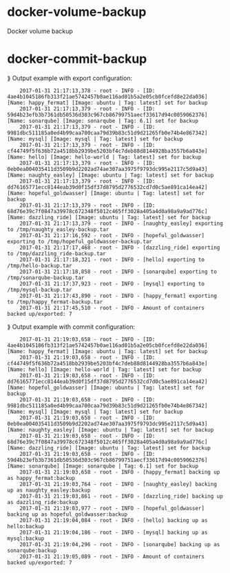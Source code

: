 # docker-volume-backup
Docker volume backup
# docker-commit-backup
⟫ Output example with export configuration:

        2017-01-31 21:17:13,378 - root - INFO - [ID: 4ae4b1045186fb313f21ae5742457b0ae116ad01b5a2e05cb0fcefd8e22da036] [Name: happy_fermat] [Image: ubuntu | Tag: latest] set for backup
        2017-01-31 21:17:13,379 - root - INFO - [ID: 59d4b23efb3b7361db50536d303c967cb86799751aecf33617d94c0059062376] [Name: sonarqube] [Image: sonarqube | Tag: 6.1] set for backup
        2017-01-31 21:17:13,379 - root - INFO - [ID: 9981dbc511185a0ed4b99caa700caa79d39b83c51d9d21265fb0e74b4e867342] [Name: mysql] [Image: mysql | Tag: latest] set for backup
        2017-01-31 21:17:13,379 - root - INFO - [ID: cf44749f5f636b72a4518bb2939be5203bf4c7deb88d8144928ba3557b6a843e] [Name: hello] [Image: hello-world | Tag: latest] set for backup
        2017-01-31 21:17:13,379 - root - INFO - [ID: 0eb0ea004035411d3509b9d2202ad74ae307aa3975f9793dc995e2117c5d9a43] [Name: naughty_easley] [Image: ubuntu | Tag: latest] set for backup
        2017-01-31 21:17:13,379 - root - INFO - [ID: dd76165771ecc8144eab39d0f15df37d8795d2776532cd7d0c5ae891ca14ea42] [Name: hopeful_goldwasser] [Image: ubuntu | Tag: latest] set for backup
        2017-01-31 21:17:13,379 - root - INFO - [ID: 68d76e39c7f0847a39978c672348f5012c465ff3028a405a4d0a98a9a9ad776c] [Name: dazzling_ride] [Image: ubuntu | Tag: latest] set for backup
        2017-01-31 21:17:13,379 - root - INFO - [naughty_easley] exporting to /tmp/naughty_easley-backup.tar
        2017-01-31 21:17:16,592 - root - INFO - [hopeful_goldwasser] exporting to /tmp/hopeful_goldwasser-backup.tar
        2017-01-31 21:17:17,468 - root - INFO - [dazzling_ride] exporting to /tmp/dazzling_ride-backup.tar
        2017-01-31 21:17:18,321 - root - INFO - [hello] exporting to /tmp/hello-backup.tar
        2017-01-31 21:17:18,858 - root - INFO - [sonarqube] exporting to /tmp/sonarqube-backup.tar
        2017-01-31 21:17:37,923 - root - INFO - [mysql] exporting to /tmp/mysql-backup.tar
        2017-01-31 21:17:43,890 - root - INFO - [happy_fermat] exporting to /tmp/happy_fermat-backup.tar
        2017-01-31 21:17:45,510 - root - INFO - Amount of containers backed up/exported: 7

⟫  Output example with commit configuration:

        2017-01-31 21:19:03,658 - root - INFO - [ID: 4ae4b1045186fb313f21ae5742457b0ae116ad01b5a2e05cb0fcefd8e22da036] [Name: happy_fermat] [Image: ubuntu | Tag: latest] set for backup
        2017-01-31 21:19:03,658 - root - INFO - [ID: cf44749f5f636b72a4518bb2939be5203bf4c7deb88d8144928ba3557b6a843e] [Name: hello] [Image: hello-world | Tag: latest] set for backup
        2017-01-31 21:19:03,658 - root - INFO - [ID: dd76165771ecc8144eab39d0f15df37d8795d2776532cd7d0c5ae891ca14ea42] [Name: hopeful_goldwasser] [Image: ubuntu | Tag: latest] set for backup
        2017-01-31 21:19:03,658 - root - INFO - [ID: 9981dbc511185a0ed4b99caa700caa79d39b83c51d9d21265fb0e74b4e867342] [Name: mysql] [Image: mysql | Tag: latest] set for backup
        2017-01-31 21:19:03,658 - root - INFO - [ID: 0eb0ea004035411d3509b9d2202ad74ae307aa3975f9793dc995e2117c5d9a43] [Name: naughty_easley] [Image: ubuntu | Tag: latest] set for backup
        2017-01-31 21:19:03,658 - root - INFO - [ID: 68d76e39c7f0847a39978c672348f5012c465ff3028a405a4d0a98a9a9ad776c] [Name: dazzling_ride] [Image: ubuntu | Tag: latest] set for backup
        2017-01-31 21:19:03,658 - root - INFO - [ID: 59d4b23efb3b7361db50536d303c967cb86799751aecf33617d94c0059062376] [Name: sonarqube] [Image: sonarqube | Tag: 6.1] set for backup
        2017-01-31 21:19:03,658 - root - INFO - [happy_fermat] backing up as happy_fermat:backup
        2017-01-31 21:19:03,764 - root - INFO - [naughty_easley] backing up as naughty_easley:backup
        2017-01-31 21:19:03,861 - root - INFO - [dazzling_ride] backing up as dazzling_ride:backup
        2017-01-31 21:19:03,977 - root - INFO - [hopeful_goldwasser] backing up as hopeful_goldwasser:backup
        2017-01-31 21:19:04,084 - root - INFO - [hello] backing up as hello:backup
        2017-01-31 21:19:04,186 - root - INFO - [mysql] backing up as mysql:backup
        2017-01-31 21:19:04,296 - root - INFO - [sonarqube] backing up as sonarqube:backup
        2017-01-31 21:19:05,089 - root - INFO - Amount of containers backed up/exported: 7
